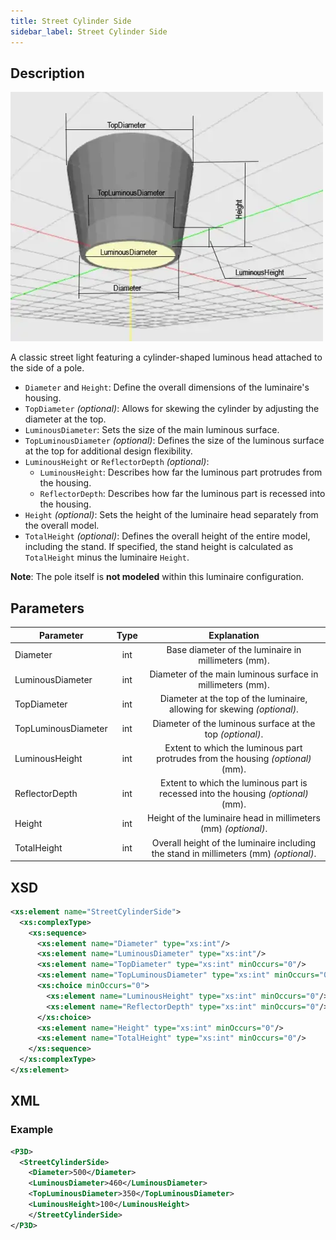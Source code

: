 ```yaml
---
title: Street Cylinder Side
sidebar_label: Street Cylinder Side
---
```


## Description

![Street Cylinder Side](/img/docs/geometry/parametric/street-cylinder-side.webp)

A classic street light featuring a cylinder-shaped luminous head attached to the side of a pole.

- `Diameter` and `Height`: Define the overall dimensions of the luminaire's housing.
- `TopDiameter` *(optional)*: Allows for skewing the cylinder by adjusting the diameter at the top.
- `LuminousDiameter`: Sets the size of the main luminous surface.
- `TopLuminousDiameter` *(optional)*: Defines the size of the luminous surface at the top for additional design flexibility.
- `LuminousHeight` or `ReflectorDepth` *(optional)*:
  - `LuminousHeight`: Describes how far the luminous part protrudes from the housing.
  - `ReflectorDepth`: Describes how far the luminous part is recessed into the housing.
- `Height` *(optional)*: Sets the height of the luminaire head separately from the overall model.
- `TotalHeight` *(optional)*: Defines the overall height of the entire model, including the stand. If specified, the stand height is calculated as `TotalHeight` minus the luminaire `Height`.

**Note**: The pole itself is **not modeled** within this luminaire configuration.

## Parameters

| Parameter           | Type   | Explanation                                                                         |
| ------------------- | :----: | :---------------------------------------------------------------------------------: |
| Diameter            | int    | Base diameter of the luminaire in millimeters (mm).                                |
| LuminousDiameter    | int    | Diameter of the main luminous surface in millimeters (mm).                         |
| TopDiameter         | int    | Diameter at the top of the luminaire, allowing for skewing *(optional)*.          |
| TopLuminousDiameter | int    | Diameter of the luminous surface at the top *(optional)*.                          |
| LuminousHeight      | int    | Extent to which the luminous part protrudes from the housing *(optional)* (mm).    |
| ReflectorDepth      | int    | Extent to which the luminous part is recessed into the housing *(optional)* (mm).  |
| Height              | int    | Height of the luminaire head in millimeters (mm) *(optional)*.                     |
| TotalHeight         | int    | Overall height of the luminaire including the stand in millimeters (mm) *(optional)*.|

## XSD

```xml
<xs:element name="StreetCylinderSide">
  <xs:complexType>
    <xs:sequence>
      <xs:element name="Diameter" type="xs:int"/>
      <xs:element name="LuminousDiameter" type="xs:int"/>
      <xs:element name="TopDiameter" type="xs:int" minOccurs="0"/>
      <xs:element name="TopLuminousDiameter" type="xs:int" minOccurs="0"/>
      <xs:choice minOccurs="0">
        <xs:element name="LuminousHeight" type="xs:int" minOccurs="0"/>
        <xs:element name="ReflectorDepth" type="xs:int" minOccurs="0"/>
      </xs:choice>
      <xs:element name="Height" type="xs:int" minOccurs="0"/>
      <xs:element name="TotalHeight" type="xs:int" minOccurs="0"/>
    </xs:sequence>
  </xs:complexType>
</xs:element>
```

## XML
### Example

```xml
<P3D>
  <StreetCylinderSide>
    <Diameter>500</Diameter>
    <LuminousDiameter>460</LuminousDiameter>
    <TopLuminousDiameter>350</TopLuminousDiameter>
    <LuminousHeight>100</LuminousHeight>
    </StreetCylinderSide>
</P3D>
```